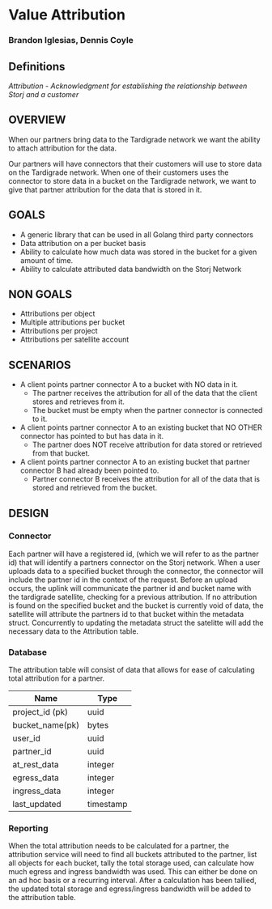 # Value Attribution

### Brandon Iglesias, Dennis Coyle


## Definitions

*Attribution* - _Acknowledgment for establishing the relationship between Storj and a customer_


## OVERVIEW

When our partners bring data to the Tardigrade network we want the ability to attach attribution for the data. 

Our partners will have connectors that their customers will use to store data on the Tardigrade network. When one of their customers uses the connector to store data in a bucket on the Tardigrade network, we want to give that partner attribution for the data that is stored in it.


## GOALS

* A generic library that can be used in all  Golang third party connectors
* Data attribution on a per bucket basis
* Ability to calculate how much data was stored in the bucket for a given amount of time. 
* Ability to calculate attributed data bandwidth on the Storj Network


## NON GOALS

* Attributions per object
* Multiple attributions per bucket
* Attributions per project
* Attributions per satellite account


## SCENARIOS

* A client points partner connector A to a bucket with NO data in it.
	* The partner receives the attribution for all of the data that the client stores and retrieves from it. 
	* The bucket must be empty when the partner connector is connected to it. 
* A client points partner connector A to an existing bucket that NO OTHER connector has pointed to but has data in it. 
	* The partner does NOT receive attribution for data stored or retrieved from that bucket. 
* A client points partner connector A to an existing bucket that partner connector B had already been pointed to. 
	* Partner connector B receives the attribution for all of the data that is stored and retrieved from the bucket. 


## DESIGN

### Connector

Each partner will have a registered id, (which we will refer to as the partner id) that will identify a partners connector on the Storj network.  When a user uploads data to a specified bucket through the connector,  the connector will include the partner id in the context of the request. Before an upload occurs, the uplink will communicate the partner id and bucket name with the tardigrade satellite, checking for a previous attribution. If no attribution is found on the specified bucket and the bucket is currently void of data, the satellite will attribute the partners id to that bucket within the metadata struct. Concurrently to updating the metadata struct the satelitte will add the necessary data to the Attribution table. 


### Database

The attribution table will consist of data that allows for ease of calculating total attribution for a partner. 

| Name            | Type          |
| --------------- | ------------- |
| project_id (pk) | uuid          |
| bucket_name(pk) | bytes         |
| user_id         | uuid          |
| partner_id      | uuid          |
| at_rest_data    | integer       |
| egress_data     | integer       |
| ingress_data    | integer       |
| last_updated    | timestamp     |


### Reporting

When the total attribution needs to be calculated for a partner, the attribution service will need to find all buckets attributed to the partner, list all objects for each bucket, tally the total storage used, can calculate how much egress and ingress bandwidth was used. This can either be done on an ad hoc basis or a recurring interval.  After a calculation has been tallied, the updated total storage and egress/ingress bandwidth will be added to the attribution table.
